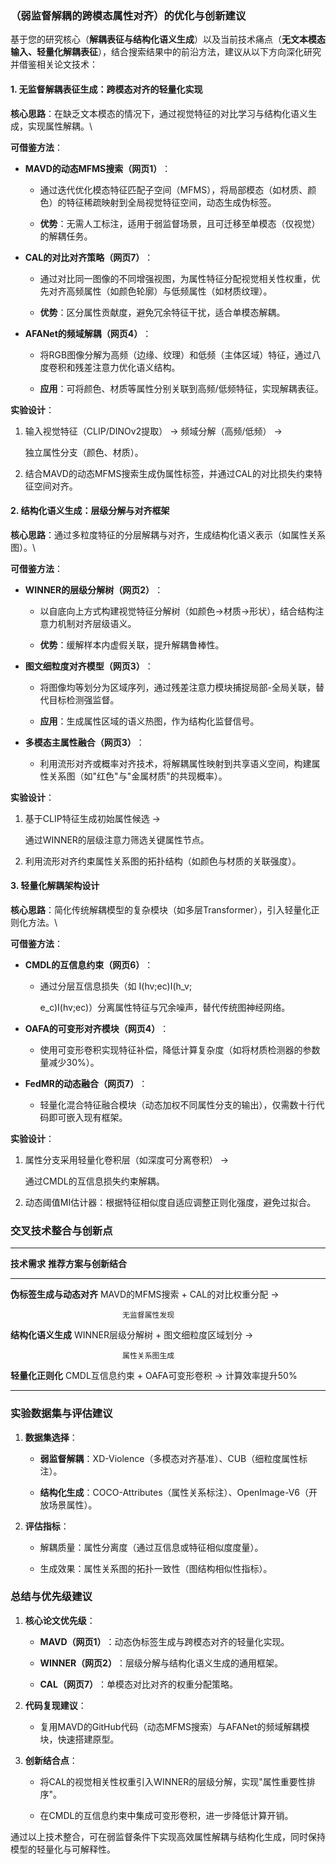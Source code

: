 ### （弱监督解耦的跨模态属性对齐）的优化与创新建议

基于您的研究核心（**解耦表征与结构化语义生成**）以及当前技术痛点（**无文本模态输入、轻量化解耦表征**），结合搜索结果中的前沿方法，建议从以下方向深化研究并借鉴相关论文技术：

#### ​**1. 无监督解耦表征生成：跨模态对齐的轻量化实现**

**核心思路**：在缺乏文本模态的情况下，通过视觉特征的对比学习与结构化语义生成，实现属性解耦。\
**可借鉴方法**：

- ​**MAVD的动态MFMS搜索（网页1）​**：

  - 通过迭代优化模态特征匹配子空间（MFMS），将局部模态（如材质、颜色）的特征稀疏映射到全局视觉特征空间，动态生成伪标签。

  - ​**优势**：无需人工标注，适用于弱监督场景，且可迁移至单模态（仅视觉）的解耦任务。

- ​**CAL的对比对齐策略（网页7）​**：

  - 通过对比同一图像的不同增强视图，为属性特征分配视觉相关性权重，优先对齐高频属性（如颜色轮廓）与低频属性（如材质纹理）。

  - ​**优势**：区分属性贡献度，避免冗余特征干扰，适合单模态解耦。

- ​**AFANet的频域解耦（网页4）​**：

  - 将RGB图像分解为高频（边缘、纹理）和低频（主体区域）特征，通过八度卷积和残差注意力优化语义结构。

  - ​**应用**：可将颜色、材质等属性分别关联到高频/低频特征，实现解耦表征。

**实验设计**：

1.  输入视觉特征（CLIP/DINOv2提取） → 频域分解（高频/低频） →
    独立属性分支（颜色、材质）。

2.  结合MAVD的动态MFMS搜索生成伪属性标签，并通过CAL的对比损失约束特征空间对齐。

#### ​**2. 结构化语义生成：层级分解与对齐框架**

**核心思路**：通过多粒度特征的分层解耦与对齐，生成结构化语义表示（如属性关系图）。\
**可借鉴方法**：

- ​**WINNER的层级分解树（网页2）​**：

  - 以自底向上方式构建视觉特征分解树（如颜色→材质→形状），结合结构注意力机制对齐层级语义。

  - ​**优势**：缓解样本内虚假关联，提升解耦鲁棒性。

- ​**图文细粒度对齐模型（网页3）​**：

  - 将图像均等划分为区域序列，通过残差注意力模块捕捉局部-全局关联，替代目标检测强监督。

  - ​**应用**：生成属性区域的语义热图，作为结构化监督信号。

- ​**多模态主属性融合（网页3）​**：

  - 利用流形对齐或概率对齐技术，将解耦属性映射到共享语义空间，构建属性关系图（如"红色"与"金属材质"的共现概率）。

**实验设计**：

1.  基于CLIP特征生成初始属性候选 →
    通过WINNER的层级注意力筛选关键属性节点。

2.  利用流形对齐约束属性关系图的拓扑结构（如颜色与材质的关联强度）。

#### ​**3. 轻量化解耦架构设计**

**核心思路**：简化传统解耦模型的复杂模块（如多层Transformer），引入轻量化正则化方法。\
**可借鉴方法**：

- ​**CMDL的互信息约束（网页6）​**：

  - 通过分层互信息损失（如 I(hv;ec)I(h_v;
    e_c)I(hv​;ec​)）分离属性特征与冗余噪声，替代传统图神经网络。

- ​**OAFA的可变形对齐模块（网页4）​**：

  - 使用可变形卷积实现特征补偿，降低计算复杂度（如将材质检测器的参数量减少30%）。

- ​**FedMR的动态融合（网页7）​**：

  - 轻量化混合特征融合模块（动态加权不同属性分支的输出），仅需数十行代码即可嵌入现有框架。

**实验设计**：

1.  属性分支采用轻量化卷积层（如深度可分离卷积） →
    通过CMDL的互信息损失约束解耦。

2.  动态阈值MI估计器：根据特征相似度自适应调整正则化强度，避免过拟合。

### ​**交叉技术整合与创新点**

  -----------------------------------------------------------------------------
  **​技术需求**               **​推荐方案与创新结合**
  -------------------------- --------------------------------------------------
  ​**伪标签生成与动态对齐**   MAVD的MFMS搜索 + CAL的对比权重分配 →
                             无监督属性发现

  ​**结构化语义生成**         WINNER层级分解树 + 图文细粒度区域划分 →
                             属性关系图生成

  ​**轻量化正则化**           CMDL互信息约束 + OAFA可变形卷积 → 计算效率提升50%
  -----------------------------------------------------------------------------

### ​**实验数据集与评估建议**

1.  ​**数据集选择**：

    - ​**弱监督解耦**：XD-Violence（多模态对齐基准）、CUB（细粒度属性标注）。

    - ​**结构化生成**：COCO-Attributes（属性关系标注）、OpenImage-V6（开放场景属性）。

2.  ​**评估指标**：

    - 解耦质量：属性分离度（通过互信息或特征相似度度量）。

    - 生成效果：属性关系图的拓扑一致性（图结构相似性指标）。

### ​**总结与优先级建议**

1.  ​**核心论文优先级**：

    - ​**MAVD（网页1）​**：动态伪标签生成与跨模态对齐的轻量化实现。

    - ​**WINNER（网页2）​**：层级分解与结构化语义生成的通用框架。

    - ​**CAL（网页7）​**：单模态对比对齐的权重分配策略。

2.  ​**代码复现建议**：

    - 复用MAVD的GitHub代码（动态MFMS搜索）与AFANet的频域解耦模块，快速搭建原型。

3.  ​**创新结合点**：

    - 将CAL的视觉相关性权重引入WINNER的层级分解，实现"属性重要性排序"。

    - 在CMDL的互信息约束中集成可变形卷积，进一步降低计算开销。

通过以上技术整合，可在弱监督条件下实现高效属性解耦与结构化生成，同时保持模型的轻量化与可解释性。
